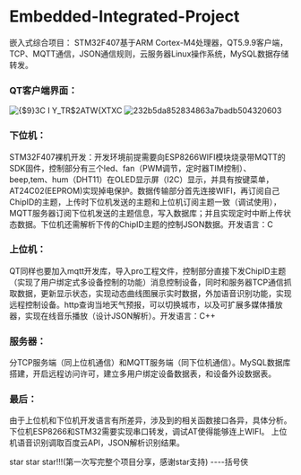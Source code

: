 # Embedded-Integrated-Project
嵌入式综合项目：
  STM32F407基于ARM Cortex-M4处理器，QT5.9.9客户端，TCP、MQTT通信，JSON通信规则，云服务器Linux操作系统，MySQL数据存储转发。
### QT客户端界面：
  ![{$9}3C I Y_TR$2ATW{XTXC](https://github.com/DXT-parsifal/Embedded-Integrated-Project/assets/80907208/7ca51922-12f1-461e-af9a-906939472da2) 
  ![232b5da852834863a7badb504320603](https://github.com/DXT-parsifal/Embedded-Integrated-Project/assets/80907208/9a07a44a-fcf0-4d87-92a0-4cf1d91cd39d)
### 下位机：
  STM32F407裸机开发：开发环境前提需要向ESP8266WIFI模块烧录带MQTT的SDK固件，控制部分有三个led、fan（PWM调节，定时器TIM控制）、beep,tem、hum（DHT11）在OLED显示屏（I2C）显示，并具有按键菜单，AT24C02(EEPROM)实现掉电保护。数据传输部分首先连接WIFI，再订阅自己ChipID的主题，上传时下位机发送的主题和上位机订阅主题一致（调试使用），MQTT服务器订阅下位机发送的主题信息，写入数据库；并且实现定时中断上传状态数据。下位机还需解析下传的ChipID主题的控制JSON数据。开发语言：C

### 上位机：
  QT同样也要加入mqtt开发库，导入pro工程文件，控制部分直接下发ChipID主题（实现了用户绑定式多设备控制的功能）消息控制设备，同时和服务器TCP通信抓取数据，更新显示状态，实现动态曲线图展示实时数据，外加语音识别功能，实现远程控制设备。http查询当地天气预报，可以切换城市，以及可扩展多媒体播放器，实现在线音乐播放（设计JSON解析）。开发语言：C++

### 服务器：
  分TCP服务端（同上位机通信）和MQTT服务端（同下位机通信）。MySQL数据库搭建，开启远程访问许可，建立多用户绑定设备数据表，和设备外设数据表。

### 最后：
  由于上位机和下位机开发语言有所差异，涉及到的相关函数接口各异，具体分析。
  下位机ESP8266和STM32需要实现串口转发，调试AT使得能够连上WIFI。
  上位机语音识别调取百度云API，JSON解析识别结果。

star star star!!!(第一次写完整个项目分享，感谢star支持)
                                          ----括号侠
